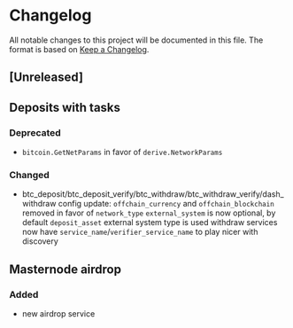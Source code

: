 # Changelog

All notable changes to this project will be documented in this file.
The format is based on [Keep a Changelog](http://keepachangelog.com/en/1.0.0/).

## [Unreleased]

## Deposits with tasks

### Deprecated

- `bitcoin.GetNetParams` in favor of `derive.NetworkParams`

### Changed

- btc_deposit/btc_deposit_verify/btc_withdraw/btc_withdraw_verify/dash_withdraw config update:
    `offchain_currency` and `offchain_blockchain` removed in favor of `network_type`
    `external_system` is now optional, by default `deposit_asset` external system type is used
    withdraw services now have `service_name`/`verifier_service_name` to play nicer with discovery

## Masternode airdrop

### Added

- new airdrop service
